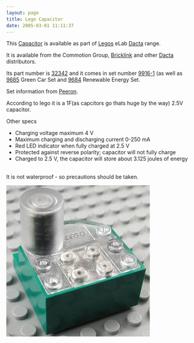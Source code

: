 ```yaml
---
layout: page
title: Lego Capacitor
date: 2005-03-01 11:11:37
---
```

<p>This <a class="wiki" href="/wiki/capacitor.html" title="Capacitor">Capacitor</a> is available as part of <a class="wiki" href="/wiki/lego.html" title="The best known construction toy">Legos</a> eLab <a class="wiki" href="/wiki/dacta.html" title="DACTA">Dacta</a> range.
</p>
<p>It is available from the Commotion Group, <a class="wiki" href="/wiki/bricklink.html" title="Lego Trading Commnity">Bricklink</a> and other <a class="wiki" href="/wiki/dacta.html" title="DACTA">Dacta</a> distributors.
</p>
<p>Its part number is <a class="wiki" href="http://www.peeron.com/inv/parts/32342">32342</a> and it comes in set number <a class="wiki" href="http://www.peeron.com/inv/sets/9916-1">9916-1</a> (as well as <a class="wiki" href="http://www.peeron.com/inv/sets/9685-1">9685</a> Green Car Set and <a class="wiki" href="http://www.peeron.com/inv/sets/9684-1">9684</a> Renewable Energy Set.
</p>
<p>Set information from <a class="wiki" href="/wiki/peeron.html" title="Online database of Lego Sets and Parts">Peeron</a>.
</p>
<p>According to lego it is a 1F(as capcitors go thats huge by the way) 2.5V capacitor.
</p>
<p>Other specs
</p>
<ul><li> Charging voltage maximum 4 V
</li><li> Maximum charging and discharging current 0-250 mA
</li><li> Red LED indicator when fully charged at 2.5 V
</li><li> Protected against reverse polarity; capacitor will not fully charge
</li><li> Charged to 2.5 V, the capacitor will store about 3.125 joules of energy
</li></ul><p>
<br/>It is not waterproof - so precautions should be taken.
</p>
<p><img class="img-responsive" src="/galleries/gallery-1-common-images/44-lego32342capacitor.jpg"/>
</p>

